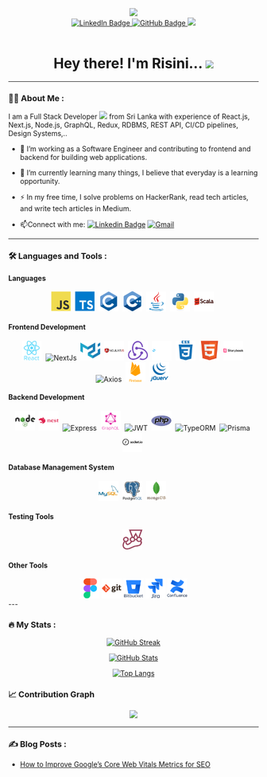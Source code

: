 <div id="header" align="center">
  <img src="https://media.giphy.com/media/M9gbBd9nbDrOTu1Mqx/giphy.gif" width="100"/>

  <div id="badges" align="center">
    <a href="https://www.linkedin.com/in/risinipiyathma/">
      <img src="https://img.shields.io/badge/LinkedIn-blue?style=for-the-badge&logo=linkedin&logoColor=white" alt="LinkedIn           Badge"/>
    </a>
    <a href="https://github.com/Risini1998">
      <img src="https://img.shields.io/badge/Github-green?style=for-the-badge&logo=github&logoColor=white" alt="GitHub Badge"/>
    </a>
    <a href="https://www.hackerrank.com/profile/risinipiyathma">
      <img src="https://img.shields.io/badge/-Hackerrank-2EC866?style=for-the-badge&logo=HackerRank&logoColor=white"/>
    </a>
  </div>
  <img src="https://komarev.com/ghpvc/?username=Risini1998&style=flat-square&color=blue" alt=""/>  
  <h1>
    Hey there! I'm Risini...
    <img src="https://media.giphy.com/media/hvRJCLFzcasrR4ia7z/giphy.gif" width="30px"/>
  </h1>
</div>

---

### :woman_technologist: About Me :
I am a Full Stack Developer <img src="https://media.giphy.com/media/WUlplcMpOCEmTGBtBW/giphy.gif" width="30"> from Sri Lanka  with experience of React.js, Next.js, Node.js, GraphQL, Redux, RDBMS, REST API, CI/CD pipelines, Design Systems,..
- :telescope: I’m working as a Software Engineer and contributing to frontend and backend for building web applications.
  
- :seedling:  I’m currently learning many things, I believe that everyday is a learning opportunity.
  
- :zap: In my free time, I solve problems on HackerRank, read tech articles, and write tech articles in Medium.

- :mailbox:Connect with me:  [![Linkedin Badge](https://img.shields.io/badge/LinkedIn-blue?style=for-the-badge&logo=linkedin&logoColor=white)](https://www.linkedin.com/in/risinipiyathma/)
  [![Gmail](https://img.shields.io/badge/Gmail-D14836?style=for-the-badge&logo=gmail&logoColor=white)](mailto:risinipiyathma1998@gmail.com)

---

### :hammer_and_wrench: Languages and Tools :
#### Languages
<div align = "center">
  <img src="https://github.com/devicons/devicon/blob/master/icons/javascript/javascript-original.svg" title="JavaScript" alt="JavaScript" width="40" height="40"/>&nbsp;
  <img src="https://github.com/devicons/devicon/blob/master/icons/typescript/typescript-original.svg" title="Typescript" alt="TypeScript" width="40" height="40"/>&nbsp;
  <img src="https://github.com/devicons/devicon/blob/master/icons/c/c-original.svg" title="C" alt="C" width="40" height="40"/>&nbsp;
  <img src="https://github.com/devicons/devicon/blob/master/icons/cplusplus/cplusplus-original.svg" title="C++" alt="C++" width="40" height="40"/>&nbsp;
  <img src="https://github.com/devicons/devicon/blob/master/icons/java/java-original.svg" title="Java" alt="Java" width="40" height="40"/>&nbsp;
  <img src="https://github.com/devicons/devicon/blob/master/icons/python/python-original.svg" title="Python" alt="Python" width="40" height="40"/>&nbsp;
  <img src="https://github.com/devicons/devicon/blob/master/icons/scala/scala-original-wordmark.svg" title="Scala" alt="Scala" width="40" height="40"/>&nbsp;
</div>


#### Frontend Development
<div align = "center">
  <img src="https://github.com/devicons/devicon/blob/master/icons/react/react-original-wordmark.svg" title="React" alt="React" width="40" height="40"/>&nbsp;
  <img src="https://i.pinimg.com/736x/4a/2b/e7/4a2be73b1e2efb44355436c40bf496dd.jpg" title="NextJs" alt="NextJs" width="50" height="40"/>&nbsp;
  <img src="https://github.com/devicons/devicon/blob/master/icons/materialui/materialui-original.svg" title="Material UI" alt="Material UI" width="40" height="40"/>&nbsp;
  <img src="https://github.com/devicons/devicon/blob/master/icons/angularjs/angularjs-original-wordmark.svg" title="Angular" alt="Angular" width="40" height="40"/>&nbsp;
  <img src="https://github.com/devicons/devicon/blob/master/icons/redux/redux-original.svg" title="Redux" alt="Redux " width="40" height="40"/>&nbsp;
  <img src="https://github.com/devicons/devicon/blob/master/icons/tailwindcss/tailwindcss-original-wordmark.svg" title="TailwindCSS" alt="TailwindCSS" width="40" height="40"/>&nbsp;
  <img src="https://github.com/devicons/devicon/blob/master/icons/css3/css3-plain-wordmark.svg"  title="CSS" alt="CSS" width="40" height="40"/>&nbsp;
  <img src="https://github.com/devicons/devicon/blob/master/icons/html5/html5-original.svg" title="HTML5" alt="HTML" width="40" height="40"/>&nbsp;
  <img src="https://github.com/devicons/devicon/blob/master/icons/storybook/storybook-original-wordmark.svg" title="Storybook" alt="Storybook" width="40" height="40"/>&nbsp;
  <img src="https://logowik.com/content/uploads/images/axios3626.jpg" title="Axios" alt="Axios" width="40" height="40"/>&nbsp;
  <img src="https://github.com/devicons/devicon/blob/master/icons/firebase/firebase-plain-wordmark.svg" title="Firebase" alt="Firebase" width="40" height="40"/>&nbsp;
  <img src="https://github.com/devicons/devicon/blob/master/icons/jquery/jquery-plain-wordmark.svg"  title="JQuery" alt="JQuery" width="40" height="40"/>&nbsp;
</div>


#### Backend Development
<div align = "center">
  <img src="https://github.com/devicons/devicon/blob/master/icons/nodejs/nodejs-original-wordmark.svg" title="NodeJS" alt="NodeJS" width="40" height="40"/>&nbsp;
  <img src="https://github.com/devicons/devicon/blob/master/icons/nestjs/nestjs-plain-wordmark.svg" title="NestJS" alt="NestJS" width="40" height="40"/>&nbsp;
  <img src="https://www.vectorlogo.zone/logos/expressjs/expressjs-ar21.png" title="Express" alt="Express" width="50" height="40"/>&nbsp;
  <img src="https://github.com/devicons/devicon/blob/master/icons/graphql/graphql-plain-wordmark.svg" title="GraphQL" alt="GraphQL" width="40" height="40"/>&nbsp;
  <img src="https://jwt.io/img/logo-asset.svg" title="JWT" alt="JWT" width="40" height="40"/>&nbsp;
  <img src="https://github.com/devicons/devicon/blob/master/icons/php/php-original.svg" title="PHP" alt="PHP" width="40" height="40"/>&nbsp;
  <img src="https://encrypted-tbn0.gstatic.com/images?q=tbn:ANd9GcT2e8wBbSpd-e4RJmsEVKIT3r5ooDrsCTKtnkJ3u-KnNyetV3UUM5ySeXvjkIp-cekBbPA&usqp=CAU" title="TypeORM" alt="TypeORM" width="40" height="40"/>&nbsp;
  <img src="https://miro.medium.com/v2/resize:fit:866/0*VRlI0n8V_zvnoKpB.jpg" title="Prisma" alt="Prisma" width="40" height="40"/>&nbsp;
  <img src="https://github.com/devicons/devicon/blob/master/icons/socketio/socketio-original-wordmark.svg" title="Socket.io" alt="Socket.io" width="40" height="40"/>&nbsp;
</div>


#### Database Management System
<div align = "center">
  <img src="https://github.com/devicons/devicon/blob/master/icons/mysql/mysql-original-wordmark.svg" title="MySQL"  alt="MySQL" width="40" height="40"/>&nbsp; 
  <img src="https://github.com/devicons/devicon/blob/master/icons/postgresql/postgresql-original-wordmark.svg" title="PostgreSQL"  alt="PostgreSQL" width="40" height="40"/>&nbsp;
  <img src="https://github.com/devicons/devicon/blob/master/icons/mongodb/mongodb-original-wordmark.svg" title="MongoDB"  alt="MongoDB" width="40" height="40"/>&nbsp;
</div>


#### Testing Tools
<div align = "center">
  <img src="https://github.com/devicons/devicon/blob/master/icons/jest/jest-plain.svg" title="Jest"  alt="Jest" width="40" height="40"/>&nbsp;
</div>


#### Other Tools
<div align = "center">
  <img src="https://github.com/devicons/devicon/blob/master/icons/figma/figma-original.svg" title="Figma" \*\*alt="Figma" width="40" height="40"/>
  <img src="https://github.com/devicons/devicon/blob/master/icons/git/git-original-wordmark.svg" title="Git" \*\*alt="Git" width="40" height="40"/>
  <img src="https://github.com/devicons/devicon/blob/master/icons/bitbucket/bitbucket-original-wordmark.svg" title="Bitbucket" \*\*alt="Bitbucket" width="40" height="40"/>
  <img src="https://github.com/devicons/devicon/blob/master/icons/jira/jira-original-wordmark.svg" title="Jira" \*\*alt="Jira" width="40" height="40"/>
  <img src="https://github.com/devicons/devicon/blob/master/icons/confluence/confluence-original-wordmark.svg" title="Confluence" \*\*alt="Confluence" width="40" height="40"/>
</div>
---

### :fire: My Stats :
<div align="center">

  [![GitHub Streak](http://github-readme-streak-stats.herokuapp.com?user=Risini1998&theme=dark&background=000000)](https://github.com/Risini1998)
  
  [![GitHub Stats](https://github-readme-stats.vercel.app/api?username=Risini1998&count_private=true&show_icons=true&theme=dark&background=000000)](https://github.com/Risini1998)

  [![Top Langs](https://github-readme-stats.vercel.app/api/top-langs/?username=Risini1998&layout=compact&theme=vision-friendly-dark)](https://github.com/Risini1998/github-readme-stats)
</div>

<!--Contribution Graph-->
### 📈 Contribution Graph
<div align="center">
    <img src="https://github-readme-activity-graph.vercel.app/graph?username=Risini1998&bg_color=011627&color=ffffff&line=fc6f03&point=ffeb95&area=true&hide_border=false" border-radius="15">
</div>

---

### :writing_hand: Blog Posts :
- [How to Improve Google’s Core Web Vitals Metrics for SEO](https://medium.com/@risinipiyathma1998/how-to-improve-googles-core-web-vitals-metrics-for-seo-0dcc730a6f6a)
